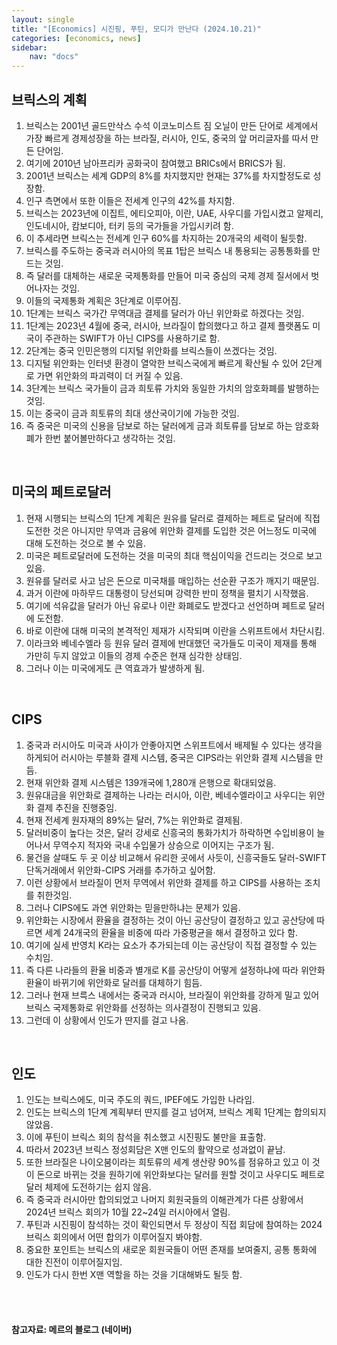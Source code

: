 ```yaml
---
layout: single
title: "[Economics] 시진핑, 푸틴, 모디가 만난다 (2024.10.21)"
categories: [economics, news]
sidebar:
    nav: "docs"
---
```


## 브릭스의 계획
1. 브릭스는 2001년 골드만삭스 수석 이코노미스트 짐 오닐이 만든 단어로 세계에서 가장 빠르게 경제성장을 하는 브라질, 러시아, 인도, 중국의 앞 머리글자를 따서 만든 단어임.
1. 여기에 2010년 남아프리카 공화국이 참여했고 BRICs에서 BRICS가 됨.
1. 2001년 브릭스는 세계 GDP의 8%를 차지했지만 현재는 37%를 차지할정도로 성장함.
1. 인구 측면에서 또한 이들은 전세계 인구의 42%를 차지함.
1. 브릭스는 2023년에 이집트, 에티오피아, 이란, UAE, 사우디를 가입시켰고 알제리, 인도네시아, 캄보디아, 터키 등의 국가들을 가입시키려 함.
1. 이 추세라면 브릭스는 전세계 인구 60%를 차지하는 20개국의 세력이 될듯함.
1. 브릭스를 주도하는 중국과 러시아의 목표 1탑은 브릭스 내 통용되는 공통통화를 만드는 것임.
1. 즉 달러를 대체하는 새로운 국제통화를 만들어 미국 중심의 국제 경제 질서에서 벗어나자는 것임.
1. 이들의 국제통화 계획은 3단계로 이루어짐.
1. 1단계는 브릭스 국가간 무역대금 결제를 달러가 아닌 위안화로 하겠다는 것임.
1. 1단계는 2023년 4월에 중국, 러시아, 브라질이 합의했다고 하고 결제 플랫폼도 미국이 주관하는 SWIFT가 아닌 CIPS를 사용하기로 함.
1. 2단계는 중국 인민은행의 디지털 위안화를 브릭스들이 쓰겠다는 것임.
1. 디지털 위안화는 인터넷 환경이 열악한 브릭스국에게 빠르게 확산될 수 있어 2단계로 가면 위안화의 파괴력이 더 커질 수 있음.
1. 3단계는 브릭스 국가들이 금과 희토류 가치와 동일한 가치의 암호화폐를 발행하는 것임.
1. 이는 중국이 금과 희토류의 최대 생산국이기에 가능한 것임.
1. 즉 중국은 미국의 신용을 담보로 하는 달러에게 금과 희토류를 담보로 하는 암호화폐가 한번 붙어볼만하다고 생각하는 것임.

<br/>

## 미국의 페트로달러
1. 현재 시행되는 브릭스의 1단계 계획은 원유를 달러로 결제하는 페트로 달러에 직접 도전한 것은 아니지만 무역과 금융에 위안화 결제를 도입한 것은 어느정도 미국에 대해 도전하는 것으로 볼 수 있음.
1. 미국은 페트로달러에 도전하는 것을 미국의 최대 핵심이익을 건드리는 것으로 보고 있음.
1. 원유를 달러로 사고 남은 돈으로 미국채를 매입하는 선순환 구조가 깨지기 때문임.
1. 과거 이란에 마하무드 대통령이 당선되며 강력한 반미 정책을 펼치기 시작했음.
1. 여기에 석유값을 달러가 아닌 유로나 이란 화폐로도 받겠다고 선언하며 페트로 달러에 도전함.
1. 바로 이란에 대해 미국의 본격적인 제재가 시작되며 이란을 스위프트에서 차단시킴.
1. 이라크와 베네수엘라 등 원유 달러 결제에 반대했던 국가들도 미국이 제재를 통해 가만히 두지 않았고 이들의 경제 수준은 현재 심각한 상태임.
1. 그러나 이는 미국에게도 큰 역효과가 발생하게 됨.

<br/>

## CIPS
1. 중국과 러시아도 미국과 사이가 안좋아지면 스위프트에서 배제될 수 있다는 생각을 하게되어 러시아는 루블화 결제 시스템, 중국은 CIPS라는 위안화 결제 시스템을 만듬.
1. 현재 위안화 결제 시스템은 139개국에 1,280개 은행으로 확대되었음.
1. 원유대금을 위안화로 결제하는 나라는 러시아, 이란, 베네수엘라이고 사우디는 위안화 결제 추진을 진행중임.
1. 현재 전세계 원자재의 89%는 달러, 7%는 위안화로 결제됨.
1. 달러비중이 높다는 것은, 달러 강세로 신흥국의 통화가치가 하락하면 수입비용이 늘어나서 무역수지 적자와 국내 수입물가 상승으로 이어지는 구조가 됨.
1. 물건을 살때도 두 곳 이상 비교해서 유리한 곳에서 사듯이, 신흥국들도 달러-SWIFT 단독거래에서 위안화-CIPS 거래를 추가하고 싶어함.
1. 이런 상황에서 브라질이 먼저 무역에서 위안화 결제를 하고 CIPS를 사용하는 조치를 취한것임.
1. 그러나 CIPS에도 과연 위안화는 믿을만하냐는 문제가 있음.
1. 위안화는 시장에서 환율을 결정하는 것이 아닌 공산당이 결정하고 있고 공산당에 따르면 세계 24개국의 환율을 비중에 따라 가중평균을 해서 결정하고 있다 함.
1. 여기에 실세 반영치 K라는 요소가 추가되는데 이는 공산당이 직접 결정할 수 있는 수치임.
1. 즉 다른 나라들의 환율 비중과 별개로 K를 공산당이 어떻게 설정하냐에 따라 위안화 환율이 바뀌기에 위안화로 달러를 대체하기 힘듬.
1. 그러나 현재 브륵스 내에서는 중국과 러시아, 브라질이 위안화를 강하게 밀고 있어 브릭스 국제통화로 위안화를 선정하는 의사결정이 진행되고 있음.
1. 그런데 이 상황에서 인도가 딴지를 걸고 나옴.

<br/>

## 인도
1. 인도는 브릭스에도, 미국 주도의 쿼드, IPEF에도 가입한 나라임.
1. 인도는 브릭스의 1단계 계획부터 딴지를 걸고 넘어져, 브릭스 계획 1단계는 합의되지 않았음.
1. 이에 푸틴이 브릭스 회의 참석을 취소했고 시진핑도 불만을 표출함.
1. 따라서 2023년 브릭스 정성회담은 X맨 인도의 활약으로 성과없이 끝남.
1. 또한 브라질은 나이오붐이라는 희토류의 세계 생산량 90%를 점유하고 있고 이 것이 돈으로 바뀌는 것을 원하기에 위안화보다는 달러를 원할 것이고 사우디도 페트로달러 체제에 도전하기는 쉽지 않음.
1. 즉 중국과 러시아만 합의되었고 나머지 회원국들의 이해관계가 다른 상황에서 2024년 브릭스 회의가 10월 22~24일 러시아에서 열림.
1. 푸틴과 시진핑이 참석하는 것이 확인되면서 두 정상이 직접 회담에 참여하는 2024 브릭스 회의에서 어떤 합의가 이루어질지 봐야함.
1. 중요한 포인트는 브릭스의 새로운 회원국들이 어떤 존재를 보여줄지, 공통 통화에 대한 진전이 이루어질지임.
1. 인도가 다시 한번 X맨 역할을 하는 것을 기대해봐도 될듯 함.


<br/>
<br/>

#### 참고자료: 메르의 블로그 (네이버) 